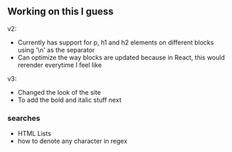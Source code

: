 ## Working on this I guess

v2:
- Currently has support for p, h1 and h2 elements on different blocks using '\n' as the separator
- Can optimize the way blocks are updated because in React, this would rerender everytime I feel like

v3:
- Changed the look of the site
- To add the bold and italic stuff next


### searches
- HTML Lists
- how to denote any character in regex